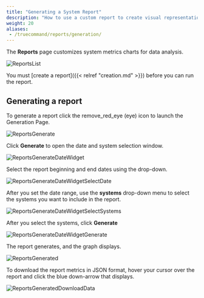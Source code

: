 ```yaml
---
title: "Generating a System Report"
description: "How to use a custom report to create visual representations of collected system metrics."
weight: 20
aliases: 
 - /truecommand/reports/generation/
---
```


The **Reports** page customizes system metrics charts for data analysis.

![ReportsList](/images/TrueCommand/Reports/ReportsList.png "Reports List")

You must [create a report]({{< relref "creation.md" >}}) before you can run the report.

## Generating a report

To generate a report click the <mat-icon role="img" class="mat-icon notranslate material-icons mat-icon-no-color" aria-hidden="true">remove_red_eye</mat-icon> (eye) icon to launch the Generation Page.

![ReportsGenerate](/images/TrueCommand/Reports/ReportsGenerate.png "Reports Generate")

Click **Generate** to open the date and system selection window.

![ReportsGenerateDateWidget](/images/TrueCommand/Reports/ReportsGenerateDateWidget.png "Reports Generate Date Widget")

Select the report beginning and end dates using the drop-down.

![ReportsGenerateDateWidgetSelectDate](/images/TrueCommand/Reports/ReportsGenerateDateWidgetSelectDate.png "Reports Generate Date Widget Select Date")

After you set the date range, use the **systems** drop-down menu to select the systems you want to include in the report.

![ReportsGenerateDateWidgetSelectSystems](/images/TrueCommand/Reports/ReportsGenerateDateWidgetSelectSystems.png "Reports Generate Date Widget Select Systems")

After you select the systems, click **Generate**

![ReportsGenerateDateWidgetGenerate](/images/TrueCommand/Reports/ReportsGenerateDateWidgetGenerate.png "Reports Generate Date Widget Generate")

The report generates, and the graph displays. 

![ReportsGenerated](/images/TrueCommand/Reports/ReportsGenerated.png "ReportsGenerated")

To download the report metrics in <file>JSON</file> format, hover your cursor over the report and click the blue down-arrow that displays. 

![ReportsGeneratedDownloadData](/images/TrueCommand/Reports/ReportsGeneratedDownloadData.png "Reports Generated Download Data")